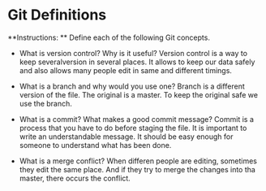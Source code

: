 # Git Definitions

**Instructions: ** Define each of the following Git concepts.

* What is version control?  Why is it useful?
 Version control is a way to keep severalversion in several places.
 It allows to keep our data safely and also allows many people edit in same and different timings.

* What is a branch and why would you use one?
 Branch is a different version of the file. The original is a master.
 To keep the original safe we use the branch.

* What is a commit? What makes a good commit message?
 Commit is a process that you have to do before staging the file. 
 It is important to write an understandable message.
 It should be easy enough for someone to understand what has been done.

* What is a merge conflict?
 When differen people are editing, sometimes they edit the same place. And if they try to merge the changes into tha master, there occurs the conflict.
 